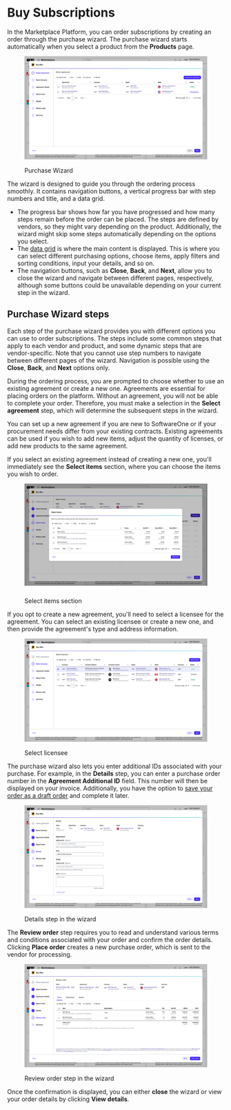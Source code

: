 # Buy Subscriptions

In the Marketplace Platform, you can order subscriptions by creating an order through the purchase wizard. The purchase wizard starts automatically when you select a product from the **Products** page.&#x20;

<div data-with-frame="true"><figure><img src="../../../.gitbook/assets/purchase-wizard.png" alt=""><figcaption><p>Purchase Wizard</p></figcaption></figure></div>

The wizard is designed to guide you through the ordering process smoothly. It contains navigation buttons, a vertical progress bar with step numbers and title, and a data grid.&#x20;

* The progress bar shows how far you have progressed and how many steps remain before the order can be placed. The steps are defined by vendors, so they might vary depending on the product. Additionally, the wizard might skip some steps automatically depending on the options you select.&#x20;
* The [data grid](../../../marketplace-platform/getting-started/interface/customize-the-data-grid.md) is where the main content is displayed. This is where you can select different purchasing options, choose items, apply filters and sorting conditions, input your details, and so on.&#x20;
* The navigation buttons, such as **Close**, **Back**, and **Next**, allow you to close the wizard and navigate between different pages, respectively, although some buttons could be unavailable depending on your current step in the wizard.&#x20;

## Purchase Wizard steps

Each step of the purchase wizard provides you with different options you can use to order subscriptions. The steps include some common steps that apply to each vendor and product, and some dynamic steps that are vendor-specific. Note that you cannot use step numbers to navigate between different pages of the wizard. Navigation is possible using the **Close**, **Back**, and **Next** options only.

During the ordering process, you are prompted to choose whether to use an existing agreement or create a new one. Agreements are essential for placing orders on the platform. Without an agreement, you will not be able to complete your order. Therefore, you must make a selection in the **Select agreement** step, which will determine the subsequent steps in the wizard.&#x20;

You can set up a new agreement if you are new to SoftwareOne or if your procurement needs differ from your existing contracts. Existing agreements can be used if you wish to add new items, adjust the quantity of licenses, or add new products to the same agreement.&#x20;

If you select an existing agreement instead of creating a new one, you'll immediately see the **Select items** section, where you can choose the items you wish to order.&#x20;

<div data-with-frame="true"><figure><img src="../../../.gitbook/assets/image (1149).png" alt=""><figcaption><p>Select items section</p></figcaption></figure></div>

If you opt to create a new agreement, you'll need to select a licensee for the agreement. You can select an existing licensee or create a new one, and then provide the agreement's type and address information.

<div data-with-frame="true"><figure><img src="../../../.gitbook/assets/image (1150).png" alt=""><figcaption><p>Select licensee </p></figcaption></figure></div>

The purchase wizard also lets you enter additional IDs associated with your purchase. For example, in the **Details** step, you can enter a purchase order number in the **Agreement Additional ID** field. This number will then be displayed on your invoice. Additionally, you have the option to [save your order as a draft order](../orders/save-order-as-a-draft.md) and complete it later.

<div data-with-frame="true"><figure><img src="../../../.gitbook/assets/miro_details.png" alt=""><figcaption><p>Details step in the wizard</p></figcaption></figure></div>

The **Review order** step requires you to read and understand various terms and conditions associated with your order and confirm the order details. Clicking **Place order** creates a new purchase order, which is sent to the vendor for processing.&#x20;

<div data-with-frame="true"><figure><img src="../../../.gitbook/assets/miro_review_order.png" alt=""><figcaption><p>Review order step in the wizard</p></figcaption></figure></div>

Once the confirmation is displayed, you can either **close** the wizard or view your order details by clicking **View details**.&#x20;
